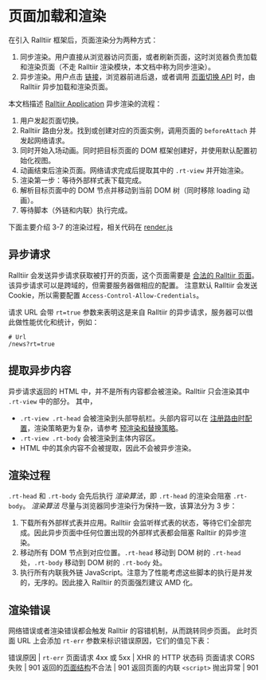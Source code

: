# 页面加载和渲染

在引入 Ralltiir 框架后，页面渲染分为两种方式：

1. 同步渲染。用户直接从浏览器访问页面，或者刷新页面，这时浏览器负责加载和渲染页面（不走 Ralltiir 渲染模块，本文档中称为同步渲染）。
2. 异步渲染。用户点击 [链接](get-started/rt-link.md)，浏览器前进后退，或者调用 [页面切换 API](/api/action.md) 时，由 Ralltiir 异步加载和渲染页面。

本文档描述 [Ralltiir Application][rt-app] 异步渲染的流程：

1. 用户发起页面切换。
2. Ralltiir 路由分发。找到或创建对应的页面实例，调用页面的 `beforeAttach` 并发起网络请求。
3. 同时开始入场动画。同时把目标页面的 DOM 框架创建好，并使用默认配置初始化视图。
4. 动画结束后渲染页面。网络请求完成后提取其中的 `.rt-view` 并开始渲染。
5. 渲染第一步：等待外部样式表下载完成。
6. 解析目标页面中的 DOM 节点并移动到当前 DOM 树（同时移除 loading 动画）。
7. 等待脚本（外链和内联）执行完成。

下面主要介绍 3-7 的渲染过程，相关代码在 [render.js][render.js]

## 异步请求

Ralltiir 会发送异步请求获取被打开的页面，这个页面需要是 [合法的 Ralltiir 页面][html-structure]。
该异步请求可以是跨域的，但需要服务器做相应的配置。
注意默认 Ralltiir 会发送 Cookie，所以需要配置 `Access-Control-Allow-Credentials`。

请求 URL 会带 `rt=true` 参数来表明这是来自 Ralltiir 的异步请求，服务器可以借此做性能优化和统计，例如：

```
# Url
/news?rt=true
```

## 提取异步内容

异步请求返回的 HTML 中，并不是所有内容都会被渲染。Ralltiir 只会渲染其中 `.rt-view` 中的部分。
其中，

* `.rt-view .rt-head` 会被渲染到头部导航栏。头部内容可以在 [注册路由时配置](/get-started/router.md)，渲染策略更为复杂，请参考 [预渲染和替换策略](/advanced/head-rendering.md)。
* `.rt-view .rt-body` 会被渲染到主体内容区。
* HTML 中的其余内容不会被提取，因此不会被异步渲染。

## 渲染过程

`.rt-head` 和 `.rt-body` 会先后执行 *渲染算法*，即 `.rt-head` 的渲染会阻塞 `.rt-body`。
*渲染算法* 尽量与浏览器同步渲染行为保持一致，该算法分为 3 步：

1. 下载所有外部样式表并应用。Ralltiir 会监听样式表的状态，等待它们全部完成。因此异步页面中任何位置出现的外部样式表都会阻塞 Ralltiir 的异步渲染。
2. 移动所有 DOM 节点到对应位置。`.rt-head` 移动到 DOM 树的 `.rt-head` 处，`.rt-body` 移动到 DOM 树的 `.rt-body` 处。
3. 执行所有内联我外链 JavaScript。注意为了性能考虑这些脚本的执行是并发的，无序的。因此接入 Ralltiir 的页面强烈建议 AMD 化。

## 渲染错误

网络错误或者渲染错误都会触发 Ralltiir 的容错机制，从而跳转同步页面。
此时页面 URL 上会添加 `rt-err` 参数来标识错误原因，它们的值见下表：

错误原因 | `rt-err`
页面请求 4xx 或 5xx | XHR 的 HTTP 状态码
页面请求 CORS 失败 | 901
返回的[页面结构][html-structure]不合法 | 901
返回页面的内联 `<script>` 抛出异常 | 901

[rt-app]: https://github.com/Ralltiir/ralltiir-application
[render.js]: https://github.com/Ralltiir/ralltiir-application/blob/master/view/render.js
[html-structure]: /get-started/html-structure.md

